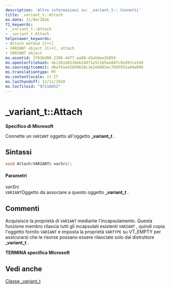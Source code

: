```yaml
---
description: 'Altre informazioni su: _variant_t:: Connetti'
title: _variant_t::Attach
ms.date: 11/04/2016
f1_keywords:
- _variant_t::Attach
- _variant_t.Attach
helpviewer_keywords:
- Attach method [C++]
- VARIANT object [C++], attach
- VARIANT object
ms.assetid: 2f02bd08-2306-4477-aa88-d2a5dee2b859
ms.openlocfilehash: de13b1e8138eb24971e52165ee84fc92d97ca3d9
ms.sourcegitcommit: d6af41e42699628c3e2e6063ec7b03931a49a098
ms.translationtype: MT
ms.contentlocale: it-IT
ms.lasthandoff: 12/11/2020
ms.locfileid: "97116652"
---
```

# <a name="_variant_tattach"></a>_variant_t::Attach

**Specifico di Microsoft**

Connette un `VARIANT` oggetto all'oggetto **_variant_t** .

## <a name="syntax"></a>Sintassi

```cpp
void Attach(VARIANT& varSrc);
```

#### <a name="parameters"></a>Parametri

*varSrc*<br/>
`VARIANT`Oggetto da associare a questo oggetto **_variant_t** .

## <a name="remarks"></a>Commenti

Acquisisce la proprietà di `VARIANT` mediante l'incapsulamento. Questa funzione membro rilascia tutti gli incapsulati esistenti `VARIANT` , quindi copia l'oggetto fornito `VARIANT` e imposta la proprietà `VARTYPE` su VT_EMPTY per assicurarsi che le risorse possano essere rilasciate solo dal distruttore **_variant_t** .

**TERMINA specifica Microsoft**

## <a name="see-also"></a>Vedi anche

[Classe _variant_t](../cpp/variant-t-class.md)
